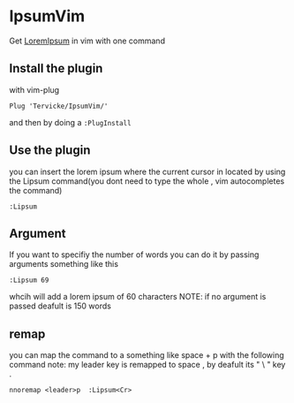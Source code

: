 # IpsumVim
Get [LoremIpsum](https://www.lipsum.com/) in vim with one command

## Install the plugin 
with vim-plug 
```vimscript
Plug 'Tervicke/IpsumVim/'
```
and then by doing a ```:PlugInstall```

## Use the plugin
you can insert the lorem ipsum where the current cursor in located by using the Lipsum command(you dont need to type the whole , vim autocompletes the command)
```vim-script
:Lipsum
```
## Argument
If you want to specifiy the number of words you can do it by passing arguments something like this 
 ```vim-script
:Lipsum 69
```
whcih will add a lorem ipsum of 60 characters 
NOTE: if no argument is passed deafult is 150 words 

## remap 
you can map the command to  a something like space + p with the following command 
note: my leader key is remapped to space , by deafult its " \ " key . 
```vim-script
nnoremap <leader>p  :Lipsum<Cr>
```
